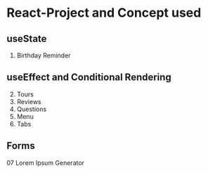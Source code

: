 ﻿# React-Project and Concept used
## useState
  1. Birthday Reminder
     
## useEffect and Conditional Rendering
  2. Tours
  3. Reviews
  4. Questions
  5. Menu
  6. Tabs
      
## Forms
07 Lorem Ipsum Generator
